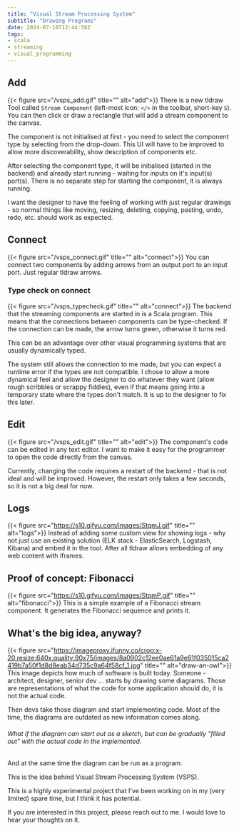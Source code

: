 ```yaml
---
title: "Visual Stream Processing System"
subtitle: "Drawing Programs"
date: 2024-07-10T12:44:58Z
tags:
- scala
- streaming
- visual_programming
---
```


## Add
{{< figure src="/vsps_add.gif" title="" alt="add">}}
There is a new tldraw Tool called `Stream Component` (left-most icon: `</>` in the toolbar, short-key `S`). You can then click or draw a rectangle that will add a stream component to the canvas.

The component is not initialised at first - you need to select the component type by selecting from the drop-down. This UI will have to be improved to allow more discoverability, show description of components etc.

After selecting the component type, it will be initialised (started in the backend) and already start running - waiting for inputs on it's input(s) port(s). There is no separate step for starting the component, it is always running.  

I want the designer to have the feeling of working with just regular drawings - so normal things like moving, resizing, deleting, copying, pasting, undo, redo, etc. should work as expected.

## Connect
{{< figure src="/vsps_connect.gif" title="" alt="connect">}}
You can connect two components by adding arrows from an output port to an input port. Just regular tldraw arrows.

### Type check on connect
{{< figure src="/vsps_typecheck.gif" title="" alt="connect">}}
The backend that the streaming components are started in is a Scala program. This means that the connections between components can be type-checked. If the connection can be made, the arrow turns green, otherwise it turns red.

This can be an advantage over other visual programming systems that are usually dynamically typed. 

The system still allows the connection to me made, but you can expect a runtime error if the types are not compatible.
I chose to allow a more dynamical feel and allow the designer to do whatever they want (allow rough scribbles or scrappy fiddles), 
even if that means going into a temporary state where the types don't match. 
It is up to the designer to fix this later. 

## Edit
{{< figure src="/vsps_edit.gif" title="" alt="edit">}}
The component's code can be edited in any text editor.
I want to make it easy for the programmer to open the code directly from the canvas.

Currently, changing the code requires a restart of the backend - that is not ideal and will be improved. 
However, the restart only takes a few seconds, so it is not a big deal for now.

## Logs
{{< figure src="https://s10.gifyu.com/images/StqmJ.gif" title="" alt="logs">}}
Instead of adding some custom view for showing logs - why not just use an existing solution (ELK stack - ElasticSearch, Logstash, Kibana) and embed it in the tool.
After all tldraw allows embedding of any web content with iframes.

## Proof of concept: Fibonacci
{{< figure src="https://s10.gifyu.com/images/StqmP.gif" title="" alt="fibonacci">}}
This is a simple example of a Fibonacci stream component. It generates the Fibonacci sequence and prints it.

## What's the big idea, anyway?
{{< figure src="https://imageproxy.ifunny.co/crop:x-20,resize:640x,quality:90x75/images/8a0902c12ee0ae61a9e61f035015ca2419b7a50f1d8d8eab34d735c9a64f58cf_1.jpg" title="" alt="draw-an-owl">}}
This image depicts how much of software is built today. Someone - architect, designer, senior dev ... starts by drawing some diagrams.
Those are representations of what the code for some application should do, it is not the actual code.

Then devs take those diagram and start implementing code. Most of the time, the diagrams are outdated as new information comes along.

###### What if the diagram can start out as a sketch, but can be gradually "filled out" with the actual code in the implemented.

And at the same time the diagram can be run as a program.

This is the idea behind Visual Stream Processing System (VSPS).

This is a highly experimental project that I've been working on in my (very limited) spare time, but I think it has potential.

If you are interested in this project, please reach out to me. I would love to hear your thoughts on it.
